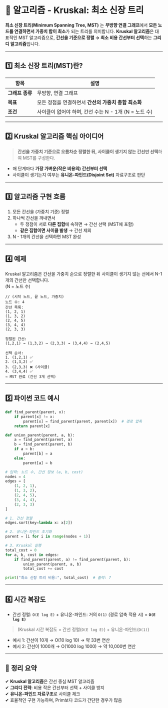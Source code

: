# 🧠 알고리즘 - Kruskal: 최소 신장 트리

**최소 신장 트리(Minimum Spanning Tree, MST)** 는 **무방향 연결 그래프**에서 **모든 노드를 연결하면서 가중치 합이 최소**가 되는 트리를 의미합니다.
**Kruskal 알고리즘**은 대표적인 MST 알고리즘으로, **간선을 기준으로 정렬 → 최소 비용 간선부터 선택**하는 **그리디 알고리즘**입니다.

---

## 1️⃣ 최소 신장 트리(MST)란?

| 항목     | 설명 |
|----------|------|
| **그래프 종류** | 무방향, 연결 그래프 |
| **목표**        | 모든 정점을 연결하면서 **간선의 가중치 총합 최소화** |
| **조건**        | 사이클이 없어야 하며, 간선 수는 N - 1개 (N = 노드 수) |

---

## 2️⃣ Kruskal 알고리즘 핵심 아이디어

> **간선을 가중치 기준으로 오름차순 정렬한 뒤, 사이클이 생기지 않는 간선만 선택**하여 MST를 구성한다.

- 매 단계마다 **가장 가벼운(작은 비용의) 간선부터 선택**
- 사이클이 생기는지 여부는 **유니온-파인드(Disjoint Set)** 자료구조로 판단

---

## 3️⃣ 알고리즘 구현 흐름

1. 모든 간선을 (가중치 기준) 정렬
2. 하나씩 간선을 꺼내면서
   - 두 정점이 서로 **다른 집합**에 속하면 → 간선 선택 (MST에 포함)
   - **같은 집합이면 사이클 발생** → 간선 제외
3. N - 1개의 간선을 선택하면 MST 완성

---

## 4️⃣ 예제

Kruskal 알고리즘은 간선을 가중치 순으로 정렬한 뒤 사이클이 생기지 않는 선에서 N-1개의 간선만 선택합니다.  
(N = 노드 수)

```text
// (시작 노드, 끝 노드, 가중치)
노드 수: 4  
간선 목록:  
(1, 2, 1)  
(1, 3, 2)  
(2, 4, 5)  
(3, 4, 4)  
(2, 3, 3)

정렬된 간선:  
(1,2,1) → (1,3,2) → (2,3,3) → (3,4,4) → (2,4,5)

선택 순서:  
1. (1,2,1) ✅  
2. (1,3,2) ✅  
3. (2,3,3) ❌ (사이클)  
4. (3,4,4) ✅  
→ MST 완료 (간선 3개 선택)
```

---

## 5️⃣ 파이썬 코드 예시

```python
def find_parent(parent, x):
    if parent[x] != x:
        parent[x] = find_parent(parent, parent[x])  # 경로 압축
    return parent[x]

def union_parent(parent, a, b):
    a = find_parent(parent, a)
    b = find_parent(parent, b)
    if a < b:
        parent[b] = a
    else:
        parent[a] = b

# 입력: 노드 수, 간선 정보 (a, b, cost)
nodes = 4
edges = [
    (1, 2, 1),
    (1, 3, 2),
    (2, 4, 5),
    (3, 4, 4),
    (2, 3, 3)
]

# 1. 간선 정렬
edges.sort(key=lambda x: x[2])

# 2. 유니온-파인드 초기화
parent = [i for i in range(nodes + 1)]

# 3. Kruskal 실행
total_cost = 0
for a, b, cost in edges:
    if find_parent(parent, a) != find_parent(parent, b):
        union_parent(parent, a, b)
        total_cost += cost

print("최소 신장 트리 비용:", total_cost)  # 출력: 7
```

---

## 6️⃣ 시간 복잡도

- 간선 정렬: `O(E log E)` + 유니온-파인드: 거의 `O(1)` (경로 압축 적용 시) = **`O(E log E)`**  
> (Kruskal 시간 복잡도 = 간선 정렬(`O(E log E)`) + 유니온-파인드(`O(1)`)

- 예시 1: 간선이 10개 → O(10 log 10) → 약 33번 연산
- 예시 2: 간선이 1000개 → O(1000 log 1000) → 약 10,000번 연산

---

## 🎯 정리 요약

✔ **Kruskal 알고리즘**은 간선 중심 MST 알고리즘  
✔ **그리디 전략**: 비용 작은 간선부터 선택 + 사이클 방지  
✔ **유니온-파인드 자료구조**로 사이클 체크  
✔ 효율적인 구현 가능하며, Prim보다 코드가 간단한 경우가 많음

